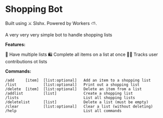 # Shopping Bot

Built using ⚔️ Slshx. Powered by Workers ⛅.

A very very very simple bot to handle shopping lists

**Features:**

🚀 Have multiple lists
🛍 Complete all items on a list at once
🤷‍♀️ Tracks user contributions ot lists

**Commands:**

```
/add     [item]  [list:optional]   Add an item to a shopping list
/list            [list:optional]   Print out a shopping list
/delete  [item]  [list:optional]   Delete an item from a list
/addlist         [list]            Create a shopping list
/lists                             List all shopping lists
/deletelist      [list]            Delete a list (must be empty)
/clear           [list:optional]   Clear a list (without deleting)
/help                              List all commands
```